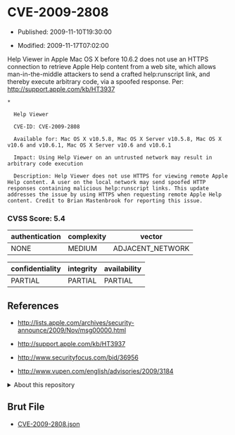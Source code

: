 # CVE-2009-2808

- Published: 2009-11-10T19:30:00

- Modified: 2009-11-17T07:02:00

Help Viewer in Apple Mac OS X before 10.6.2 does not use an HTTPS connection to retrieve Apple Help content from a web site, which allows man-in-the-middle attackers to send a crafted help:runscript link, and thereby execute arbitrary code, via a spoofed response. Per: http://support.apple.com/kb/HT3937

    *

      Help Viewer

      CVE-ID: CVE-2009-2808

      Available for: Mac OS X v10.5.8, Mac OS X Server v10.5.8, Mac OS X v10.6 and v10.6.1, Mac OS X Server v10.6 and v10.6.1

      Impact: Using Help Viewer on an untrusted network may result in arbitrary code execution

      Description: Help Viewer does not use HTTPS for viewing remote Apple Help content. A user on the local network may send spoofed HTTP responses containing malicious help:runscript links. This update addresses the issue by using HTTPS when requesting remote Apple Help content. Credit to Brian Mastenbrook for reporting this issue.


### CVSS Score: **5.4**

| authentication | complexity | vector |
| --- | --- | --- |
| NONE | MEDIUM | ADJACENT_NETWORK |

| confidentiality | integrity | availability |
| --- | --- | --- |
| PARTIAL | PARTIAL | PARTIAL |

## References

* http://lists.apple.com/archives/security-announce/2009/Nov/msg00000.html

* http://support.apple.com/kb/HT3937

* http://www.securityfocus.com/bid/36956

* http://www.vupen.com/english/advisories/2009/3184

<details>
<summary>About this repository</summary> 

  This repository is part of the project [Live Hack CVE](https://github.com/Live-Hack-CVE). Main website can be found [www.live-hack.org](https://www.live-hack.org) 
  
  Made by [Sn0wAlice](https://github.com/Sn0wAlice) for the people that care about security and need to have a feed of the latest CVEs. Hope you enjoy it, don't forget to star the repo and follow me on [Twitter](https://twitter.com/Sn0wAlice) and [Github](https://github.com/Sn0wAlice). And that is my [personnal website](https://www.alice-snow.me/)

  - [Home Page](https://github.com/Live-Hack-CVE)
  - [Framework](https://github.com/Live-Hack-CVE/cve-framework)
  - [CVE database](https://github.com/Live-Hack-CVE/full_database)
  - [Changelog](https://github.com/Live-Hack-CVE/Changelog)
</details>

## Brut File

* [CVE-2009-2808.json](https://raw.githubusercontent.com/Live-Hack-CVE/full_database/main/cves/2009/CVE-2009-2808.json)

